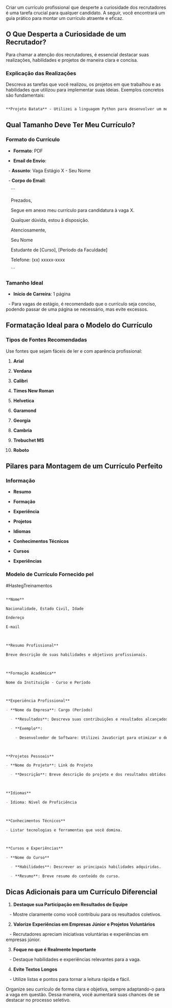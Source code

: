 
Criar um currículo profissional que desperte a curiosidade dos recrutadores é uma tarefa crucial para qualquer candidato. A seguir, você encontrará um guia prático para montar um currículo atraente e eficaz.

## O Que Desperta a Curiosidade de um Recrutador?

Para chamar a atenção dos recrutadores, é essencial destacar suas realizações, habilidades e projetos de maneira clara e concisa.
### Explicação das Realizações

Descreva as tarefas que você realizou, os projetos em que trabalhou e as habilidades que utilizou para implementar suas ideias. Exemplos concretos são fundamentais:

```markdown

**Projeto Batata** - Utilizei a linguagem Python para desenvolver um modelo de cadastramento de usuários, resultando em um aumento de 30% na eficiência do processo de registro.

```

  
## Qual Tamanho Deve Ter Meu Currículo?
 
### Formato do Currículo

- **Formato**: PDF

- **Email de Envio**:

  - **Assunto**: Vaga Estágio X - Seu Nome

  - **Corpo do Email**:

    ```

    Prezados,

  

    Segue em anexo meu currículo para candidatura à vaga X.

  

    Qualquer dúvida, estou à disposição.

  

    Atenciosamente,

    Seu Nome

    Estudante de [Curso], [Período da Faculdade]

    Telefone: (xx) xxxxx-xxxx

    ```


### Tamanho Ideal

- **Início de Carreira**: 1 página

  - Para vagas de estágio, é recomendado que o currículo seja conciso, podendo passar de uma página se necessário, mas evite excessos.

  

## Formatação Ideal para o Modelo do Currículo

  

### Tipos de Fontes Recomendadas

Use fontes que sejam fáceis de ler e com aparência profissional:

1. **Arial**

2. **Verdana**

3. **Calibri**

4. **Times New Roman**

5. **Helvetica**

6. **Garamond**

7. **Georgia**

8. **Cambria**

9. **Trebuchet MS**

10. **Roboto**

  

## Pilares para Montagem de um Currículo Perfeito

  

### Informação

- **Resumo**

- **Formação**

- **Experiência**

- **Projetos**

- **Idiomas**

- **Conhecimentos Técnicos**

- **Cursos**

- **Experiências**

  

### Modelo de Currículo Fornecido pel

#HastegTreinamentos


```markdown

**Nome**

Nacionalidade, Estado Civil, Idade

Endereço

E-mail

  

**Resumo Profissional**

Breve descrição de suas habilidades e objetivos profissionais.

  

**Formação Acadêmica**

Nome da Instituição - Curso e Período

  

**Experiência Profissional**

- **Nome da Empresa**: Cargo (Período)

  - **Resultados**: Descreva suas contribuições e resultados alcançados.

  - **Exemplo**:

    - Desenvolvedor de Software: Utilizei JavaScript para otimizar o desempenho do sistema, reduzindo o tempo de carregamento em 20%.

  

**Projetos Pessoais**

- **Nome do Projeto**: Link do Projeto

  - **Descrição**: Breve descrição do projeto e dos resultados obtidos.

  

**Idiomas**

- Idioma: Nível de Proficiência

  

**Conhecimentos Técnicos**

- Listar tecnologias e ferramentas que você domina.

  

**Cursos e Experiências**

- **Nome do Curso**

  - **Habilidades**: Descrever as principais habilidades adquiridas.

  - **Resumo**: Breve resumo do conteúdo do curso.

```

  

## Dicas Adicionais para um Currículo Diferencial

1. **Destaque sua Participação em Resultados de Equipe**

   - Mostre claramente como você contribuiu para os resultados coletivos.

2. **Valorize Experiências em Empresas Júnior e Projetos Voluntários**

   - Recrutadores apreciam iniciativas voluntárias e experiências em empresas júnior.

3. **Foque no que é Realmente Importante**

   - Destaque habilidades e experiências relevantes para a vaga.

4. **Evite Textos Longos**

   - Utilize listas e pontos para tornar a leitura rápida e fácil.

  

Organize seu currículo de forma clara e objetiva, sempre adaptando-o para a vaga em questão. Dessa maneira, você aumentará suas chances de se destacar no processo seletivo.